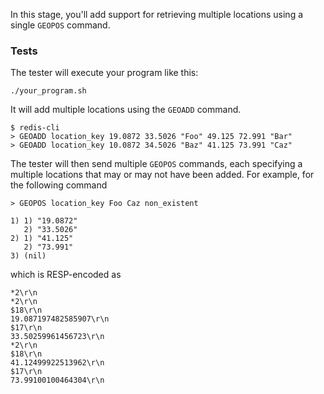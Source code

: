 In this stage, you'll add support for retrieving multiple locations using a single `GEOPOS` command.

### Tests
The tester will execute your program like this:

```
./your_program.sh
```

It will add multiple locations using the `GEOADD` command.

```
$ redis-cli
> GEOADD location_key 19.0872 33.5026 "Foo" 49.125 72.991 "Bar"
> GEOADD location_key 10.0872 34.5026 "Baz" 41.125 73.991 "Caz"
```

The tester will then send multiple `GEOPOS` commands, each specifying a multiple locations that may or may not have been added. For example, for the following command

```
> GEOPOS location_key Foo Caz non_existent
```

```
1) 1) "19.0872"
   2) "33.5026"
2) 1) "41.125"
   2) "73.991"
3) (nil)
```

which is RESP-encoded as 

```
*2\r\n
*2\r\n
$18\r\n
19.087197482585907\r\n
$17\r\n
33.50259961456723\r\n
*2\r\n
$18\r\n
41.12499922513962\r\n
$17\r\n
73.99100100464304\r\n
```